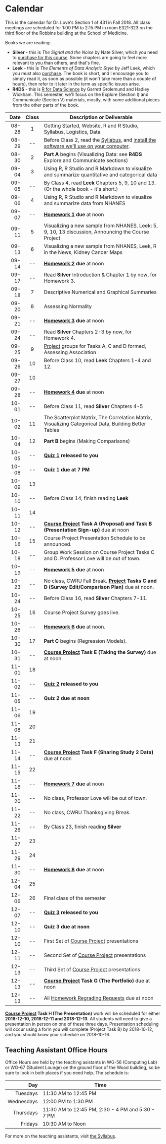 # Calendar

This is the calendar for Dr. Love's Section 1 of 431 in Fall 2018. All class meetings are scheduled for 1:00 PM to 2:15 PM in room E321-323 on the third floor of the Robbins building at the School of Medicine. 

Books we are reading: 

- **Silver** - this is *The Signal and the Noise* by Nate Silver, which you need to [purchase for this course](https://thomaselove.github.io/2018-431-syllabus/index.html#what-do-i-need-to-buy). Some chapters are going to feel more relevant to you than others, and that's fine.
- **Leek** - this is *The Elements of Data Analytic Style* by Jeff Leek, which you must also [purchase](https://thomaselove.github.io/2018-431-syllabus/index.html#what-do-i-need-to-buy). The book is short, and I encourage you to simply read it, as soon as possible (it won't take more than a couple of hours), then refer to it later in the term as specific issues arise.
- **R4DS** - this is [R for Data Science](http://r4ds.had.co.nz/) by Garrett Grolemund and Hadley Wickham. This semester, we'll focus on the Explore (Section I) and Communicate (Section V) materials, mostly, with some additional pieces from the other parts of the book.

Date | Class | Description or Deliverable
-----------: | :---: | ---------------------------------------------------------
08-28 | 1 | Getting Started, Website, R and R Studio, Syllabus, Logistics, Data
08-29 | -- | Before Class 2, read the [Syllabus](https://thomaselove.github.io/2018-431-syllabus/), and [install the software we'll use on your computer](https://github.com/THOMASELOVE/431-2018/tree/master/software).
08-30 | 2 | **Part A** begins (Visualizing Data: see **R4DS** Explore and Communicate sections)
09-04 | 3 | Using R, R Studio and R Markdown to visualize and summarize quantitative and categorical data
09-05 | -- | By Class 4, read **Leek** Chapters 5, 9, 10 and 13. (Or the whole book - it's short.)
09-06 | 4 | Using R, R Studio and R Markdown to visualize and summarize data from NHANES
09-07 | -- | **[Homework 1](https://github.com/THOMASELOVE/431-2018/tree/master/homework) due** at noon 
09-11 | 5 | Visualizing a new sample from NHANES, Leek: 5, 9, 10, 13 discussion, Announcing the Course Project
09-13 | 6 | Visualizing a new sample from NHANES, Leek, R in the News, Kidney Cancer Maps
09-14 | -- | **[Homework 2](https://github.com/THOMASELOVE/431-2018/tree/master/homework) due** at noon
09-17 | -- | Read **Silver** Introduction & Chapter 1 by now, for Homework 3.
09-18 | 7 | Descriptive Numerical and Graphical Summaries
09-20 | 8 | Assessing Normality
09-21 | -- | **[Homework 3](https://github.com/THOMASELOVE/431-2018/tree/master/homework) due** at noon
09-24 | -- | Read **Silver** Chapters 2-3 by now, for Homework 4. 
09-25 | 9  | [Project](https://github.com/THOMASELOVE/431-2018-project) groups for Tasks A, C and D formed, Assessing Association
09-26 | 10 | Before Class 10, read **Leek** Chapters 1-4 and 12.
09-27 | 10 | 
09-28 | -- | **[Homework 4](https://github.com/THOMASELOVE/431-2018/tree/master/homework) due** at noon
10-01 | -- | Before Class 11, read **Silver** Chapters 4-5
10-02 | 11 | The Scatterplot Matrix, The Correlation Matrix, Visualizing Categorical Data, Building Better Tables
10-04 | 12 | **Part B** begins (Making Comparisons)
10-05 | -- | **[Quiz 1](https://github.com/THOMASELOVE/431-2018/tree/master/quizzes) released to you** 
10-08 | -- | **Quiz 1 due at 7 PM**
10-09 | 13 | 
10-10 | -- | Before Class 14, finish reading **Leek**
10-11 | 14 |
10-12 | -- | **[Course Project](https://github.com/THOMASELOVE/431-2018-project) Task A (Proposal) and Task B (Presentation Sign-up)**  due at noon
10-16 | 15 | Course Project Presentation Schedule to be announced.
10-18 | -- | Group Work Session on Course Project Tasks C and D. Professor Love will be out of town.
10-19 | -- | **[Homework 5](https://github.com/THOMASELOVE/431-2018/tree/master/homework) due** at noon
10-23 | -- | No class, CWRU Fall Break. **[Project](https://github.com/THOMASELOVE/431-2018-project) Tasks C and D (Survey Edit/Comparison Plan)**  due at noon.
10-24 | -- | Before Class 16, read **Silver** Chapters 7-11.
10-25 | 16 | Course Project Survey goes live.
10-26 | -- | **[Homework 6](https://github.com/THOMASELOVE/431-2018/tree/master/homework) due** at noon. 
10-30 | 17 | **Part C** begins (Regression Models).
10-31 | -- | **[Course Project](https://github.com/THOMASELOVE/431-2018-project) Task E (Taking the Survey)**  due at noon
11-01 | 18 | 
11-02 | -- | **[Quiz 2](https://github.com/THOMASELOVE/431-2018/tree/master/quizzes) released to you**
11-05 | -- | **Quiz 2 due at noon**
11-06 | 19 |
11-08 | 20 |
11-13 | 21 |
11-14 | -- | **[Course Project](https://github.com/THOMASELOVE/431-2018-project) Task F (Sharing Study 2 Data)**  due at noon
11-15 | 22 |
11-16 | -- | **[Homework 7](https://github.com/THOMASELOVE/431-2018/tree/master/homework) due** at noon
11-20 | -- | No class, Professor Love will be out of town.
11-22 | -- | No class, CWRU Thanksgiving Break.
11-26 | -- | By Class 23, finish reading **Silver** 
11-27 | 23 |
11-29 | 24 |
11-30 | -- | **[Homework 8](https://github.com/THOMASELOVE/431-2018/tree/master/homework) due** at noon
12-04 | 25 |
12-06 | 26 | Final class of the semester
12-07 | -- | **[Quiz 3](https://github.com/THOMASELOVE/431-2018/tree/master/quizzes) released to you**
12-10 | -- | **Quiz 3 due at noon**
12-10 | -- | First Set of [Course Project](https://github.com/THOMASELOVE/431-2018-project) presentations
12-11 | -- | Second Set of [Course Project](https://github.com/THOMASELOVE/431-2018-project) presentations
12-13 | -- | Third Set of [Course Project](https://github.com/THOMASELOVE/431-2018-project) presentations
12-13 | -- | **[Course Project](https://github.com/THOMASELOVE/431-2018-project) Task G (The Portfolio)**  due at noon
12-13 | -- | All [Homework Regrading Requests](https://github.com/THOMASELOVE/431-2018/tree/master/homework) due at noon

**[Course Project](https://github.com/THOMASELOVE/431-2018-project) Task H (The Presentation)** work will be scheduled for either **2018-12-10, 2018-12-11 and 2018-12-13**. All students will need to give a presentation in person on one of these three days. Presentation scheduling will occur using a form you will complete (Project Task B) by 2018-10-12, and you should know your schedule on 2018-10-16.

## Teaching Assistant Office Hours 

Office Hours are held by the teaching asistants in WG-56 (Computing Lab) or WG-67 (Student Lounge) on the ground floor of the Wood building, so be sure to look in both places if you need help. The schedule is:

Day | Time 
-------------: | --------------------
Tuesdays | 11:30 AM to 12:45 PM
Wednesdays | 12:00 PM to 1:30 PM
Thursdays | 11:30 AM to 12:45 PM, 2:30 - 4 PM and 5:30 - 7 PM
Fridays | 10:30 AM to Noon

For more on the teaching assistants, visit [the Syllabus](https://thomaselove.github.io/2018-431-syllabus/teaching-assistants.html#office-hours-for-tas).

